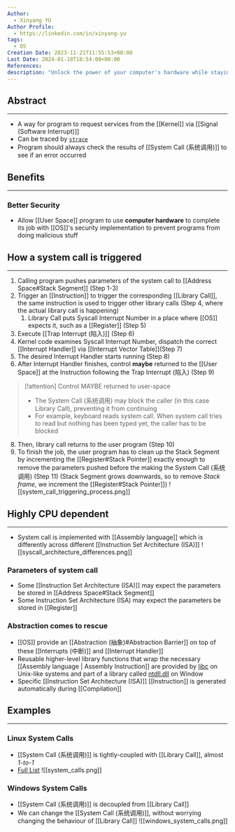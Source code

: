 ```yaml
---
Author:
  - Xinyang YU
Author Profile:
  - https://linkedin.com/in/xinyang-yu
tags:
  - OS
Creation Date: 2023-11-21T11:55:53+08:00
Last Date: 2024-01-18T18:54:00+08:00
References: 
description: "Unlock the power of your computer's hardware while staying secure! Dive into system calls: the essential bridges between programs and the operating system's kernel. Learn how they work, boost security, and vary across different CPU architectures. Explore examples from Linux and Windows to master this core computing concept."
---
```

## Abstract
---
- A way for program to request services from the [[Kernel]] via [[Signal (Software Interrupt)]]
- Can be traced by [``strace``](https://stackoverflow.com/questions/65510246/can-a-system-call-happen-in-a-c-program)
- Program should always check the results of [[System Call (系统调用)]] to see if an error occurred 


## Benefits
---
### Better Security
- Allow [[User Space]] program to use **computer hardware** to complete its job with [[OS]]'s security implementation to prevent programs from doing malicious stuff

## How a system call is triggered
---
1. Calling program pushes parameters of the system call to [[Address Space#Stack Segment]] (Step 1-3)
2. Trigger an [[Instruction]] to trigger the corresponding [[Library Call]], the same instruction is used to trigger other library calls (Step 4, where the actual library call is happening)
	1. Library Call puts Syscall Interrupt Number in  a place where [[OS]] expects it, such as a [[Register]] (Step 5)
3. Execute [[Trap Interrupt (陷入)]] (Step 6)
4. Kernel code examines Syscall Interrupt Number, dispatch the correct [[Interrupt Handler]] via [[Interrupt Vector Table]](Step 7)
5. The desired Interrupt Handler starts running (Step 8)
6. After Interrupt Handler finishes, control **maybe** returned to the [[User Space]] at the Instruction following the Trap Interrupt (陷入) (Step 9)
>[!attention] Control MAYBE returned to user-space
>- The System Call (系统调用) may block the caller (in this case Library Call), preventing it from continuing
>- For example, keyboard reads system call. When system call tries to read but nothing has been typed yet, the caller has to be blocked
8. Then, library call returns to the user program  (Step 10)
9. To finish the job, the user program has to clean up the Stack Segment by incrementing the [[Register#Stack Pointer]] exactly enough to remove the parameters pushed before the making the System Call (系统调用) (Step 11) (Stack Segment grows downwards, so to remove *Stack frame*, we increment the [[Register#Stack Pointer]])
![[system_call_triggering_process.png]]


## Highly CPU dependent
---
- System call is implemented with [[Assembly language]] which  is differently across different [[Instruction Set Architecture (ISA)]]
![[syscall_architecture_differences.png]]
### Parameters of system call
- Some [[Instruction Set Architecture (ISA)]] may expect the parameters be stored in [[Address Space#Stack Segment]]
- Some Instruction Set Architecture (ISA) may expect the parameters be stored in [[Register]]
### Abstraction comes to rescue
- [[OS]] provide an [[Abstraction (抽象)#Abstraction Barrier]] on top of these [[Interrupts (中断)]] and [[Interrupt Handler]]
- Reusable higher-level library functions that wrap the necessary [[Assembly language | Assembly Instruction]] are provided by [libc](https://www.gnu.org/software/libc/) on Unix-like systems and part of a library called [ntdll.dll](https://learn.microsoft.com/en-us/windows-hardware/drivers/kernel/libraries-and-headers) on Window
- Specific [[Instruction Set Architecture (ISA)]] [[Instruction]] is generated automatically during [[Compilation]]




## Examples
---
### Linux System Calls
- [[System Call (系统调用)]] is tightly-coupled with [[Library Call]], almost *1-to-1*
- [Full List](https://man7.org/linux/man-pages/man2/syscalls.2.html)
![[system_calls.png]]


### Windows System Calls
- [[System Call (系统调用)]] is decoupled from [[Library Call]]
- We can change the [[System Call (系统调用)]], without worrying changing the behaviour of [[Library Call]]
![[windows_system_calls.png]]

